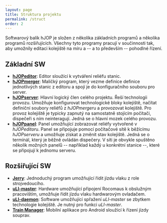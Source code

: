 ```yaml
---
layout: page
title: Struktura projektu
permalink: /struct
order: 2
---
```


Softwarový balík hJOP je složen z několika základních programů a několika
programů rozšiřujících. Všechny tyto programy pracují v součinnosti tak, aby
umožnily editaci kolejiště na míru a -- a to především -- pohodlné řízení.

## Základní SW

 * [**hJOPeditor**](/hJOPeditor): Editor sloužící k vytváření reliéfu stanic.
 * [**hJOPmerger**](/hJOPmerger): Maličký program, který vezme definice
   definice jednotlivých stanic z editoru a spojí je do konfiguračního souboru
   pro server.
 * [**hJOPserver**](/hJOPserver): Hlavní logický člen celého projektu. Řeší
   technologii provozu. Umožňuje konfigurovat technologické bloky kolejiště,
   načítat definiční soubory reliéfů z *hJOPmerger*u a provozovat kolejiště.
   Pro provoz kolejiště je typicky zapnutý na samostatně stojícím počítači,
   dispečeři s ním neinteragují. Jedná se o hlavní mozek celého provozu.
 * [**hJOPpanel**](/hJOPpanel): Panel umožňující zobrazovat reliéfy vytvořené v
   *hJOPeditor*u. Panel se připojuje pomocí počítačové sítě k běžícímu
   *hJOPserveru* a umožňuje získat a změnit stav kolejiště. Jedná se o termínál,
   který je běžně ovládán dispečery. V síti je obvykle spuštěno několik možných
   panelů -- například každý u konkrétní stanice --, které se připojují k
   jednomu serveru.


## Rozšiřující SW

 * [**Jerry**](/Jerry): Jednoduchý program umožňující řídit jízdu vlaku z role
   strojvedoucího.
 * [**uLI-master**](/uLI-master): Hardware umožňující připojení Rocomaus k
   obslužným pracovištím, umožňuje řídit jízdu vlaku hardwarovým ovladačem.
 * [**uLI-daemon**](/uLI-daemon): Software umožňující spřažení *uLI-master*
   se zbytkem technologie kolejiště. Je nutný pro funkci *uLI-master*.
 * [**Train Manager**](/TrainManager): Mobilní aplikace pro Android sloužící k
   řízení jízdy souprav.

